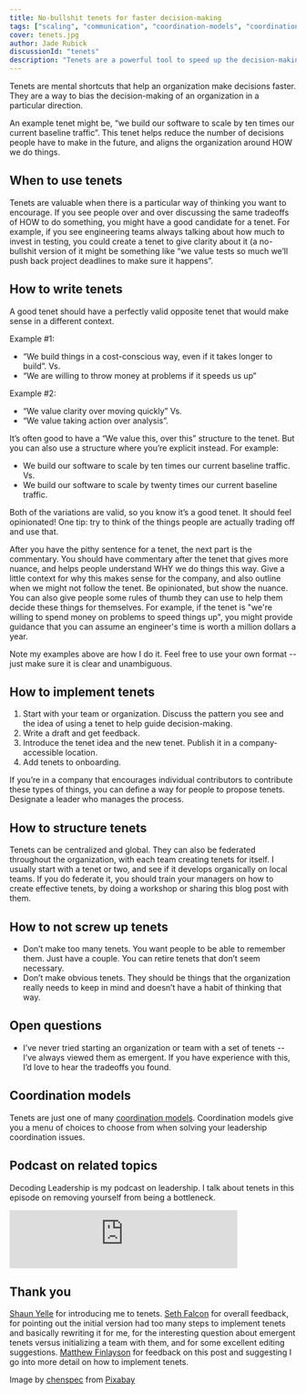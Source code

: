 ```yaml
---
title: No-bullshit tenets for faster decision-making
tags: ["scaling", "communication", "coordination-models", "coordination-models-centralized", "hacker-news"]
cover: tenets.jpg
author: Jade Rubick
discussionId: "tenets"
description: "Tenets are a powerful tool to speed up the decision-making of an organization. Stop rehashing the same disucussions and provide better context for decisions with tenets."
---
```


<re-img src="tenets.jpg"></re-img>

Tenets are mental shortcuts that help an organization make decisions faster. They are a way to bias the decision-making of an organization in a particular direction. 

An example tenet might be, “we build our software to scale by ten times our current baseline traffic”. This tenet helps reduce the number of decisions people have to make in the future, and aligns the organization around HOW we do things.

## When to use tenets

Tenets are valuable when there is a particular way of thinking you want to encourage. If you see people over and over discussing the same tradeoffs of HOW to do something, you might have a good candidate for a tenet. For example, if you see engineering teams always talking about how much to invest in testing, you could create a tenet to give clarity about it (a no-bullshit version of it might be something like “we value tests so much we’ll push back project deadlines to make sure it happens”. 

## How to write tenets

A good tenet should have a perfectly valid opposite tenet that would make sense in a different context. 

Example #1: 

* “We build things in a cost-conscious way, even if it takes longer to build”. Vs.
* “We are willing to throw money at problems if it speeds us up” 

Example #2:

* “We value clarity over moving quickly” Vs.
* “We value taking action over analysis”.

It’s often good to have a “We value this, over this” structure to the tenet. But you can also use a structure where you’re explicit instead. For example:

* We build our software to scale by ten times our current baseline traffic. Vs.
* We build our software to scale by twenty times our current baseline traffic. 

Both of the variations are valid, so you know it’s a good tenet. It should feel opinionated! One tip: try to think of the things people are actually trading off and use that.

After you have the pithy sentence for a tenet, the next part is the commentary. You should have commentary after the tenet that gives more nuance, and helps people understand WHY we do things this way. Give a little context for why this makes sense for the company, and also outline when we might not follow the tenet. Be opinionated, but show the nuance. You can also give people some rules of thumb they can use to help them decide these things for themselves. For example, if the tenet is "we're willing to spend money on problems to speed things up", you might provide guidance that you can assume an engineer's time is worth a million dollars a year.

Note my examples above are how I do it. Feel free to use your own format -- just make sure it is clear and unambiguous. 

## How to implement tenets

1. Start with your team or organization. Discuss the pattern you see and the idea of using a tenet to help guide decision-making. 
2. Write a draft and get feedback.
3. Introduce the tenet idea and the new tenet. Publish it in a company-accessible location. 
4. Add tenets to onboarding.

If you’re in a company that encourages individual contributors to contribute these types of things, you can define a way for people to propose tenets. Designate a leader who manages the process.

## How to structure tenets

Tenets can be centralized and global. They can also be federated throughout the organization, with each team creating tenets for itself. I usually start with a tenet or two, and see if it develops organically on local teams. If you do federate it, you should train your managers on how to create effective tenets, by doing a workshop or sharing this blog post with them.

## How to not screw up tenets

* Don’t make too many tenets. You want people to be able to remember them. Just have a couple. You can retire tenets that don’t seem necessary.
* Don’t make obvious tenets. They should be things that the organization really needs to keep in mind and doesn’t have a habit of thinking that way.

## Open questions

* I’ve never tried starting an organization or team with a set of tenets -- I’ve always viewed them as emergent. If you have experience with this, I’d love to hear the tradeoffs you found. 

## Coordination models

Tenets are just one of many [coordination models](/coordination-models/). Coordination models give you a menu of choices to choose from when solving your leadership coordination issues. 

## Podcast on related topics

Decoding Leadership is my podcast on leadership. I talk about tenets in this episode on removing yourself from being a bottleneck.

<iframe src="https://podcasters.spotify.com/pod/show/decodingleadership/embed/episodes/9--Jade-Rubick-on-removing-yourself-as-a-bottleneck-e2m49sf" height="102px" width="400px" frameborder="0" scrolling="no"></iframe>


## Thank you

[Shaun Yelle](https://www.linkedin.com/in/shaunyelle/) for introducing me to tenets. [Seth Falcon](https://www.linkedin.com/in/sethfalcon/) for overall feedback, for pointing out the initial version had too many steps to implement tenets and basically rewriting it for me, for the interesting question about emergent tenets versus initializing a team with them, and for some excellent editing suggestions. [Matthew Finlayson](https://www.linkedin.com/in/matthewfinlayson1/) for feedback on this post and suggesting I go into more detail on how to implement tenets. 


Image by <a href="https://pixabay.com/users/chenspec-7784448/?utm_source=link-attribution&amp;utm_medium=referral&amp;utm_campaign=image&amp;utm_content=6293043">chenspec</a> from <a href="https://pixabay.com/?utm_source=link-attribution&amp;utm_medium=referral&amp;utm_campaign=image&amp;utm_content=6293043">Pixabay</a>